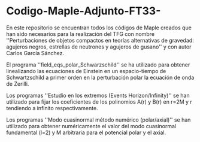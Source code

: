 # Codigo-Maple-Adjunto-FT33-
En este repositorio se encuentran todos los códigos de Maple creados que han sido necesarios para la realización del TFG  con nombre ''Perturbaciones de objetos compactos en teorías  alternativas de gravedad: agujeros negros, estrellas de  neutrones y agujeros de gusano'' y con autor Carlos García Sánchez.

El programa ''field_eqs_polar_Schwarzschild'' se ha utilizado para obtener linealizando las ecuaciones de Einstein en un espacio-tiempo de Schwartzschild a primer orden en la perturbación polar la ecuación de onda de Zerilli.

Los programas ''Estudio en los extremos (Events Horizon/Infinity)'' se han utilizado para fijar los coeficientes de los polinomios A(r) y B(r) en r=2M y r tendiendo a infinito respectivamente.

Los programas ''Modo cuasinormal método numérico (polar/axial)'' se han utilizado para obtener numéricamente el valor del modo cuasinormal fundamental (l=2) y M arbitraria para el potencial polar y el axial.
